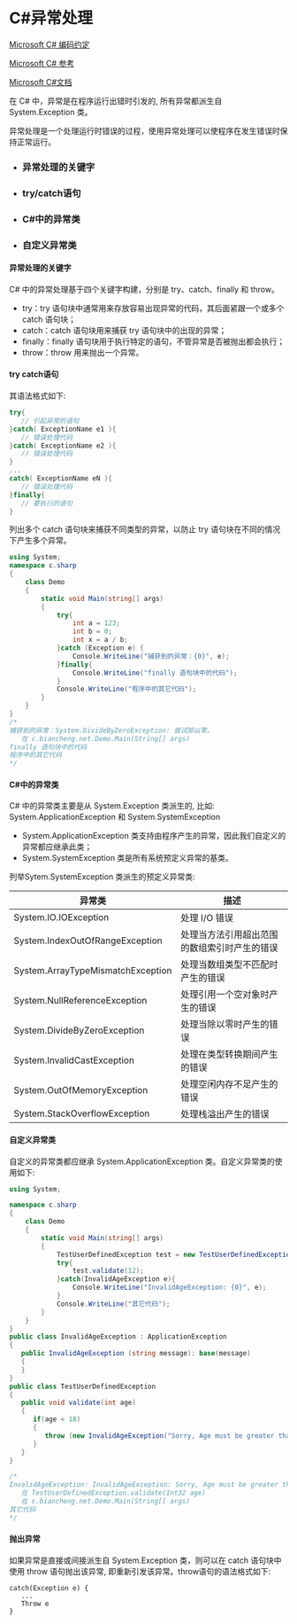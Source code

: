 # C#异常处理

[Microsoft C# 编码约定](https://learn.microsoft.com/zh-cn/dotnet/csharp/fundamentals/coding-style/coding-conventions)

[Microsoft C# 参考](https://learn.microsoft.com/zh-cn/previous-versions/visualstudio/visual-studio-2012/618ayhy6(v=vs.110))

[Microsoft C#文档](https://learn.microsoft.com/zh-cn/dotnet/csharp/)

在 C# 中，异常是在程序运行出错时引发的, 所有异常都派生自 System.Exception 类。

异常处理是一个处理运行时错误的过程，使用异常处理可以使程序在发生错误时保持正常运行。

- ### 异常处理的关键字

- ### try/catch语句

- ### C#中的异常类

- ### 自定义异常类

#### 异常处理的关键字

C# 中的异常处理基于四个关键字构建，分别是 try、catch、finally 和 throw。

- try：try 语句块中通常用来存放容易出现异常的代码，其后面紧跟一个或多个 catch 语句块；
- catch：catch 语句块用来捕获 try 语句块中的出现的异常；
- finally：finally 语句块用于执行特定的语句，不管异常是否被抛出都会执行；
- throw：throw 用来抛出一个异常。

#### try catch语句

其语法格式如下:

```C#
try{
   // 引起异常的语句
}catch( ExceptionName e1 ){
   // 错误处理代码
}catch( ExceptionName e2 ){
   // 错误处理代码
}
...
catch( ExceptionName eN ){
   // 错误处理代码
}finally{
   // 要执行的语句
}
```

列出多个 catch 语句块来捕获不同类型的异常，以防止 try 语句块在不同的情况下产生多个异常。

```C#
using System;
namespace c.sharp
{
    class Demo
    {
        static void Main(string[] args) 
        {
            try{ 
                int a = 123; 
                int b = 0; 
                int x = a / b; 
            }catch (Exception e) {
                Console.WriteLine("捕获到的异常：{0}", e);
            }finally{
                Console.WriteLine("finally 语句块中的代码"); 
            }
            Console.WriteLine("程序中的其它代码"); 
        }
    }
}
/*
捕获到的异常：System.DivideByZeroException: 尝试除以零。
   在 c.biancheng.net.Demo.Main(String[] args)
finally 语句块中的代码
程序中的其它代码
*/
```

#### C#中的异常类

C# 中的异常类主要是从 System.Exception 类派生的,  比如: System.ApplicationException 和  System.SystemException

- System.ApplicationException 类支持由程序产生的异常，因此我们自定义的异常都应继承此类；
- System.SystemException 类是所有系统预定义异常的基类。

列举Sytem.SystemException 类派生的预定义异常类:

| 异常类                            | 描述                                         |
| --------------------------------- | -------------------------------------------- |
| System.IO.IOException             | 处理 I/O 错误                                |
| System.IndexOutOfRangeException   | 处理当方法引用超出范围的数组索引时产生的错误 |
| System.ArrayTypeMismatchException | 处理当数组类型不匹配时产生的错误             |
| System.NullReferenceException     | 处理引用一个空对象时产生的错误               |
| System.DivideByZeroException      | 处理当除以零时产生的错误                     |
| System.InvalidCastException       | 处理在类型转换期间产生的错误                 |
| System.OutOfMemoryException       | 处理空闲内存不足产生的错误                   |
| System.StackOverflowException     | 处理栈溢出产生的错误                         |

#### 自定义异常类

自定义的异常类都应继承 System.ApplicationException 类。自定义异常类的使用如下:

```C#
using System;

namespace c.sharp
{
    class Demo
    {
        static void Main(string[] args) 
        {
            TestUserDefinedException test = new TestUserDefinedException();
            try{
                test.validate(12);
            }catch(InvalidAgeException e){
                Console.WriteLine("InvalidAgeException: {0}", e);
            }
            Console.WriteLine("其它代码");
        }
    }
}
public class InvalidAgeException : ApplicationException
{
   public InvalidAgeException (string message): base(message)
   {
   }
}
public class TestUserDefinedException
{
   public void validate(int age)
   {
      if(age < 18)
      {
         throw (new InvalidAgeException("Sorry, Age must be greater than 18"));
      }
   }
}

/*
InvalidAgeException: InvalidAgeException: Sorry, Age must be greater than 18
   在 TestUserDefinedException.validate(Int32 age)
   在 c.biancheng.net.Demo.Main(String[] args)
其它代码
*/
```

#### 抛出异常

如果异常是直接或间接派生自 System.Exception 类，则可以在 catch 语句块中使用 throw 语句抛出该异常, 即重新引发该异常。throw语句的语法格式如下:

```
catch(Exception e) {
   ...
   Throw e
}
```

